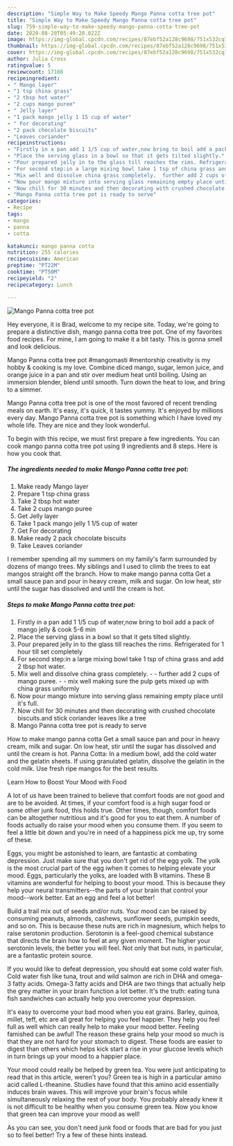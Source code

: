 ```yaml
---
description: "Simple Way to Make Speedy Mango Panna cotta tree pot"
title: "Simple Way to Make Speedy Mango Panna cotta tree pot"
slug: 759-simple-way-to-make-speedy-mango-panna-cotta-tree-pot
date: 2020-08-20T05:49:20.022Z
image: https://img-global.cpcdn.com/recipes/87ebf52a128c9698/751x532cq70/mango-panna-cotta-tree-pot-recipe-main-photo.jpg
thumbnail: https://img-global.cpcdn.com/recipes/87ebf52a128c9698/751x532cq70/mango-panna-cotta-tree-pot-recipe-main-photo.jpg
cover: https://img-global.cpcdn.com/recipes/87ebf52a128c9698/751x532cq70/mango-panna-cotta-tree-pot-recipe-main-photo.jpg
author: Julia Cross
ratingvalue: 5
reviewcount: 17108
recipeingredient:
- " Mango layer"
- "1 tsp china grass"
- "2 tbsp hot water"
- "2 cups mango puree"
- " Jelly layer"
- "1 pack mango jelly 1 15 cup of water"
- " For decorating"
- "2 pack chocolate biscuits"
- "Leaves coriander"
recipeinstructions:
- "Firstly in a pan add 1 1/5 cup of water,now bring to boil add a pack of mango jelly &amp; cook 5-6 min"
- "Place the serving glass in a bowl so that it gets tilted slightly."
- "Pour prepared jelly in to the glass till reaches the rims. Refrigerated for 1 hour till set completely"
- "For second step:in a large mixing bowl take 1 tsp of china grass and add 2 tbsp hot water."
- "Mix well and dissolve china grass completely.  further add 2 cups of mango puree.  mix well making sure the pulp gets mixed up with china grass uniformly"
- "Now pour mango mixture into serving glass remaining empty place until it&#39;s full."
- "Now chill for 30 minutes and then decorating with crushed chocolate biscuits.and stick coriander leaves like a tree"
- "Mango Panna cotta tree pot is ready to serve"
categories:
- Recipe
tags:
- mango
- panna
- cotta

katakunci: mango panna cotta 
nutrition: 255 calories
recipecuisine: American
preptime: "PT22M"
cooktime: "PT50M"
recipeyield: "2"
recipecategory: Lunch

---
```



![Mango Panna cotta tree pot](https://img-global.cpcdn.com/recipes/87ebf52a128c9698/751x532cq70/mango-panna-cotta-tree-pot-recipe-main-photo.jpg)

Hey everyone, it is Brad, welcome to my recipe site. Today, we're going to prepare a distinctive dish, mango panna cotta tree pot. One of my favorites food recipes. For mine, I am going to make it a bit tasty. This is gonna smell and look delicious.

Mango Panna cotta tree pot #mangomasti #mentorship creativity is my hobby &amp; cooking is my love. Combine diced mango, sugar, lemon juice, and orange juice in a pan and stir over medium heat until boiling. Using an immersion blender, blend until smooth. Turn down the heat to low, and bring to a simmer.

Mango Panna cotta tree pot is one of the most favored of recent trending meals on earth. It's easy, it's quick, it tastes yummy. It's enjoyed by millions every day. Mango Panna cotta tree pot is something which I have loved my whole life. They are nice and they look wonderful.


To begin with this recipe, we must first prepare a few ingredients. You can cook mango panna cotta tree pot using 9 ingredients and 8 steps. Here is how you cook that.

<!--inarticleads1-->

##### The ingredients needed to make Mango Panna cotta tree pot:

1. Make ready  Mango layer
1. Prepare 1 tsp china grass
1. Take 2 tbsp hot water
1. Take 2 cups mango puree
1. Get  Jelly layer
1. Take 1 pack mango jelly 1 1/5 cup of water
1. Get  For decorating
1. Make ready 2 pack chocolate biscuits
1. Take Leaves coriander


I remember spending all my summers on my family&#39;s farm surrounded by dozens of mango trees. My siblings and I used to climb the trees to eat mangos straight off the branch. How to make mango panna cotta Get a small sauce pan and pour in heavy cream, milk and sugar. On low heat, stir until the sugar has dissolved and until the cream is hot. 

<!--inarticleads2-->

##### Steps to make Mango Panna cotta tree pot:

1. Firstly in a pan add 1 1/5 cup of water,now bring to boil add a pack of mango jelly &amp; cook 5-6 min
1. Place the serving glass in a bowl so that it gets tilted slightly.
1. Pour prepared jelly in to the glass till reaches the rims. Refrigerated for 1 hour till set completely
1. For second step:in a large mixing bowl take 1 tsp of china grass and add 2 tbsp hot water.
1. Mix well and dissolve china grass completely. -  - further add 2 cups of mango puree. -  - mix well making sure the pulp gets mixed up with china grass uniformly
1. Now pour mango mixture into serving glass remaining empty place until it&#39;s full.
1. Now chill for 30 minutes and then decorating with crushed chocolate biscuits.and stick coriander leaves like a tree
1. Mango Panna cotta tree pot is ready to serve


How to make mango panna cotta Get a small sauce pan and pour in heavy cream, milk and sugar. On low heat, stir until the sugar has dissolved and until the cream is hot. Panna Cotta: In a medium bowl, add the cold water and the gelatin sheets. If using granulated gelatin, dissolve the gelatin in the cold milk. Use fresh ripe mangos for the best results. 

Learn How to Boost Your Mood with Food


A lot of us have been trained to believe that comfort foods are not good and are to be avoided. At times, if your comfort food is a high sugar food or some other junk food, this holds true. Other times, though, comfort foods can be altogether nutritious and it's good for you to eat them. A number of foods actually do raise your mood when you consume them. If you seem to feel a little bit down and you're in need of a happiness pick me up, try some of these.

Eggs, you might be astonished to learn, are fantastic at combating depression. Just make sure that you don't get rid of the egg yolk. The yolk is the most crucial part of the egg iwhen it comes to helping elevate your mood. Eggs, particularly the yolks, are loaded with B vitamins. These B vitamins are wonderful for helping to boost your mood. This is because they help your neural transmitters--the parts of your brain that control your mood--work better. Eat an egg and feel a lot better!

Build a trail mix out of seeds and/or nuts. Your mood can be raised by consuming peanuts, almonds, cashews, sunflower seeds, pumpkin seeds, and so on. This is because these nuts are rich in magnesium, which helps to raise serotonin production. Serotonin is a feel-good chemical substance that directs the brain how to feel at any given moment. The higher your serotonin levels, the better you will feel. Not only that but nuts, in particular, are a fantastic protein source.

If you would like to defeat depression, you should eat some cold water fish. Cold water fish like tuna, trout and wild salmon are rich in DHA and omega-3 fatty acids. Omega-3 fatty acids and DHA are two things that actually help the grey matter in your brain function a lot better. It's the truth: eating tuna fish sandwiches can actually help you overcome your depression. 

It's easy to overcome your bad mood when you eat grains. Barley, quinoa, millet, teff, etc are all great for helping you feel happier. They help you feel full as well which can really help to make your mood better. Feeling famished can be awful! The reason these grains help your mood so much is that they are not hard for your stomach to digest. These foods are easier to digest than others which helps kick start a rise in your glucose levels which in turn brings up your mood to a happier place.

Your mood could really be helped by green tea. You were just anticipating to read that in this article, weren't you? Green tea is high in a particular amino acid called L-theanine. Studies have found that this amino acid essentially induces brain waves. This will improve your brain's focus while simultaneously relaxing the rest of your body. You probably already knew it is not difficult to be healthy when you consume green tea. Now you know that green tea can improve your mood as well!

As you can see, you don't need junk food or foods that are bad for you just so to feel better! Try  a few  of  these  hints  instead.

